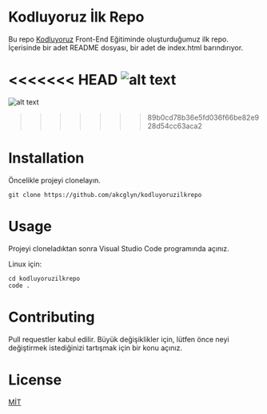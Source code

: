 # Kodluyoruz İlk Repo
 
Bu repo [Kodluyoruz](https://www.kodluyoruz.org/) Front-End Eğitiminde oluşturduğumuz ilk repo. İçerisinde bir adet README dosyası, bir adet de index.html barındırıyor.

<<<<<<< HEAD
![alt text](http://url/to/img.png)
=======
![alt text](http://url/to/screenshot.png)
>>>>>>> 89b0cd78b36e5fd036f66be82e928d54cc63aca2

# Installation

Öncelikle projeyi clonelayın.

`git clone https://github.com/akcglyn/kodluyoruzilkrepo`

# Usage

Projeyi cloneladıktan sonra Visual Studio Code programında açınız.

Linux için:

```
cd kodluyoruzilkrepo
code .
```

# Contributing

Pull requestler kabul edilir. Büyük değişiklikler için, lütfen önce neyi değiştirmek istediğinizi tartışmak için bir konu açınız.

# License

[MİT](https://choosealicense.com/licenses/mit/)

